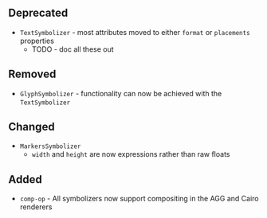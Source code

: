 ## Deprecated

 * `TextSymbolizer` - most attributes moved to either `format` or `placements` properties
   * TODO - doc all these out

## Removed

 * `GlyphSymbolizer` - functionality can now be achieved with the `TextSymbolizer`

## Changed

 * `MarkersSymbolizer`
   * `width` and `height` are now expressions rather than raw floats

## Added

 * `comp-op` - All symbolizers now support compositing in the AGG and Cairo renderers